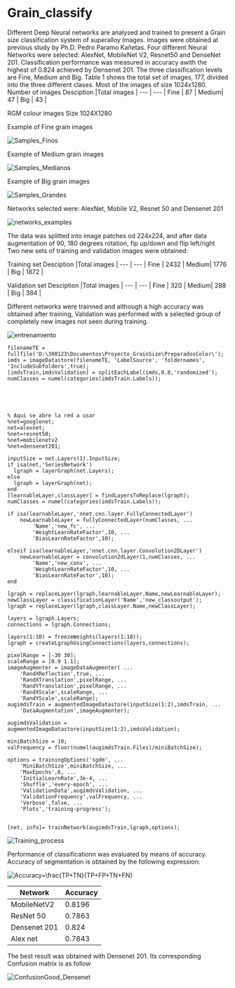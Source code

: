 # Grain_classify
Different Deep Neural networks are analysed and trained to present a Grain size classification system of superalloy Images. 
Images were obtained at previous study by Ph.D. Pedro Paramo Kañetas. Four different Neural Networks were selected: AlexNet, MobileNet V2, Resnet50 and DenseNet 201. Classification performance was measured in accuracy awith the highest of 0.824 achieved by Densenet 201. The three classification levels are Fine, Medium  and Big. Table 1 shows the  total set of images, 177, divided into the three different clases. Most of the images of size 1024x1280.
Number of images
Desciption |Total images | 
--- | --- | 
Fine  | 87 | 
Medium| 47 | 
Big | 43 | 

RGM colour images
Size 1024X1280 

Example of Fine grain images

![Samples_Finos](https://user-images.githubusercontent.com/44585823/191774552-80d43439-e011-48ab-8247-714abd7854c3.png)

Example of Medium grain images

![Samples_Medianos](https://user-images.githubusercontent.com/44585823/191774576-6e88022b-82c5-415a-875c-32458491104c.png)


Example of Big grain images


![Samples_Grandes](https://user-images.githubusercontent.com/44585823/191774593-707191be-cd5c-469d-8017-3998b5918de2.png)


Networks selected were: AlexNet, Mobile V2, Resnet 50 and Densenet 201


![networks_examples](https://user-images.githubusercontent.com/44585823/171680445-4b4e076c-6f8f-4df0-9a3f-3a589c283d70.png)



The data was splitted into image patches od 224x224, and after data augmentation of 90, 180 degrees rotation, fip up/down  and flip left/right
Two new sets of training and validation images were obtained:

Training set
Desciption |Total images | 
--- | --- | 
Fine  | 2432 | 
Medium| 1776 | 
Big | 1872 | 

Validation set
Desciption |Total images | 
--- | --- | 
Fine  | 320 | 
Medium| 288 | 
Big | 384 | 


Different networks were trainned and although a high accuracy was obtained after training, Validation was performed with a selected group of completely new images not seen during training.





![entrenamiento](https://user-images.githubusercontent.com/44585823/171682328-61d57794-ea9b-444e-8ac7-36a91193b92c.png)

```
filenameTE = fullfile('D:\300123\Documentos\Proyecto_GrainSize\PreparadosColor\');
imds = imageDatastore(filenameTE, 'LabelSource', 'foldernames', 'IncludeSubfolders',true);
[imdsTrain,imdsValidation] = splitEachLabel(imds,0.8,'randomized');
numClasses = numel(categories(imdsTrain.Labels));





% Aqui se abre la red a usar
%net=googlenet;
net=alexnet;
%net=resnet50;
%net=mobilenetv2
%net=densenet201;

inputSize = net.Layers(1).InputSize;
if isa(net,'SeriesNetwork') 
  lgraph = layerGraph(net.Layers); 
else
  lgraph = layerGraph(net);
end 
[learnableLayer,classLayer] = findLayersToReplace(lgraph);
numClasses = numel(categories(imdsTrain.Labels));

if isa(learnableLayer,'nnet.cnn.layer.FullyConnectedLayer')
    newLearnableLayer = fullyConnectedLayer(numClasses, ...
        'Name','new_fc', ...
        'WeightLearnRateFactor',10, ...
        'BiasLearnRateFactor',10);
    
elseif isa(learnableLayer,'nnet.cnn.layer.Convolution2DLayer')
    newLearnableLayer = convolution2dLayer(1,numClasses, ...
        'Name','new_conv', ...
        'WeightLearnRateFactor',10, ...
        'BiasLearnRateFactor',10);
end

lgraph = replaceLayer(lgraph,learnableLayer.Name,newLearnableLayer);
newClassLayer = classificationLayer('Name','new_classoutput');
lgraph = replaceLayer(lgraph,classLayer.Name,newClassLayer);

layers = lgraph.Layers;
connections = lgraph.Connections;

layers(1:10) = freezeWeights(layers(1:10));
lgraph = createLgraphUsingConnections(layers,connections);

pixelRange = [-30 30];
scaleRange = [0.9 1.1];
imageAugmenter = imageDataAugmenter( ...
    'RandXReflection',true, ...
    'RandXTranslation',pixelRange, ...
    'RandYTranslation',pixelRange, ...
    'RandXScale',scaleRange, ...
    'RandYScale',scaleRange);
augimdsTrain = augmentedImageDatastore(inputSize(1:2),imdsTrain, ...
    'DataAugmentation',imageAugmenter);

augimdsValidation = augmentedImageDatastore(inputSize(1:2),imdsValidation);

miniBatchSize = 10;
valFrequency = floor(numel(augimdsTrain.Files)/miniBatchSize);

options = trainingOptions('sgdm', ...
    'MiniBatchSize',miniBatchSize, ...
    'MaxEpochs',6, ...
    'InitialLearnRate',3e-4, ...
    'Shuffle','every-epoch', ...
    'ValidationData',augimdsValidation, ...
    'ValidationFrequency',valFrequency, ...
    'Verbose',false, ...
    'Plots','training-progress');


[net, info]= trainNetwork(augimdsTrain,lgraph,options);
```


![Training_process](https://user-images.githubusercontent.com/44585823/191779577-42eccf52-eabb-45ae-bff0-d9b9303425c3.png)

Performance of classificationn was evaluated by means of accuracy. Accuracy of segmentation is obtained by the following expression:

   <img src="https://latex.codecogs.com/svg.image?Accuracy=\frac{TP&plus;TN}{TP&plus;FP&plus;TN&plus;FN}" title="Accuracy=\frac{TP+TN}{TP+FP+TN+FN}" />
   
Network |Accuracy | 
--- | --- | 
MobileNetV2  | 0.8196 | 
ResNet 50| 0.7863 | 
Densenet 201| 0.824 | 
Alex net| 0.7843 | 


The best result was obtained with Densenet 201. Its corresponding Confusion matrix is as follow


![ConfusionGood_Densenet](https://user-images.githubusercontent.com/44585823/191781919-58a03441-d9d8-41ea-a780-4fbbf72be71a.jpg)
